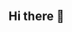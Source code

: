 ## Hi there 👋

<!--
**polarbear1004/polarbear1004** is a ✨ _special_ ✨ repository because its `README.md` (this file) appears on your GitHub profile.
<div>
sdflskdflskjdflskjdflksjdlfkjsdlkfjsd
fsdlkfjsldkjflksjdf
sdflksdjfljslkdf
sdflsdfjlskdjfsdf
</div>
<div>I 💖 U </div>
Here are some ideas to get you started:

- 🔭 I’m currently working on ...
- 🌱 I’m currently learning ...
- 👯 I’m looking to collaborate on ...
- 🤔 I’m looking for help with ...
- 💬 Ask me about ...
- 📫 How to reach me: ...
- 😄 Pronouns: ...
- ⚡ Fun fact: ...
-->
